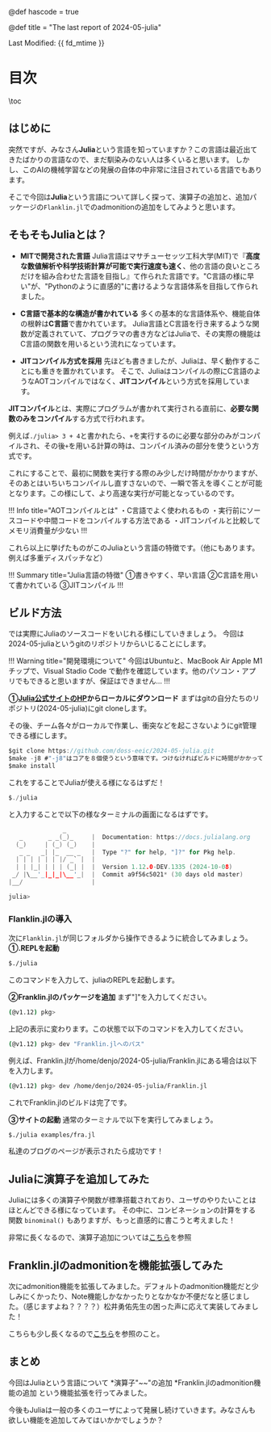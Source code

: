 @def hascode = true


@def title = "The last report of 2024-05-julia"

Last Modified: {{ fd_mtime }}
# 目次
\toc

## はじめに
突然ですが、みなさん**Julia**という言語を知っていますか？この言語は最近出てきたばかりの言語なので、まだ馴染みのない人は多くいると思います。
しかし、このAIの機械学習などの発展の自体の中非常に注目されている言語でもあります。

そこで今回は**Julia**という言語について詳しく探って、演算子の追加と、追加パッケージの`Flanklin.jl`でのadmonitionの追加をしてみようと思います。

## そもそもJuliaとは？
* **MITで開発された言語**
Julia言語はマサチューセッツ工科大学(MIT)で『**高度な数値解析や科学技術計算が可能で実行速度も速く**、他の言語の良いところだけを組み合わせた言語を目指し』て作られた言語です。"C言語の様に早い"が、"Pythonのように直感的"に書けるような言語体系を目指して作られました。

* **C言語で基本的な構造が書かれている**
多くの基本的な言語体系や、機能自体の根幹は**C言語**で書かれています。
Julia言語とC言語を行き来するような関数が定義されていて、プログラマの書き方などはJuliaで、その実際の機能はC言語の関数を用いるという流れになっています。

* **JITコンパイル方式を採用**
先ほども書きましたが、Juliaは、早く動作することにも重きを置かれています。
そこで、Juliaはコンパイルの際にC言語のようなAOTコンパイルではなく、**JITコンパイル**という方式を採用しています。

**JITコンパイル**とは、実際にプログラムが書かれて実行される直前に、**必要な関数のみをコンパイル**する方式で行われます。

例えば`./julia> 3 + 4`と書かれたら、`+`を実行するのに必要な部分のみがコンパイルされ、その後`+`を用いる計算の時は、コンパイル済みの部分を使うという方式です。

これにすることで、最初に関数を実行する際のみ少しだけ時間がかかりますが、そのあとはいちいちコンパイルし直すさないので、一瞬で答えを導くことが可能となります。この様にして、より高速な実行が可能となっているのです。

!!! Info
title="AOTコンパイルとは"
・C言語でよく使われるもの
・実行前にソースコードや中間コードをコンパイルする方法である
・JITコンパイルと比較してメモリ消費量が少ない
!!!

これら以上に挙げたものがこのJuliaという言語の特徴です。（他にもあります。例えば多重ディスパッチなど）

!!! Summary
title="Julia言語の特徴"
①書きやすく、早い言語
②C言語を用いて書かれている
③JITコンパイル
!!!
## ビルド方法
では実際にJuliaのソースコードをいじれる様にしていきましょう。
今回は2024-05-juliaというgitのリポジトリからいじることにします。

!!! Warning
title="開発環境について"
今回はUbuntuと、MacBook Air Apple M1チップで、Visual Stadio Code で動作を確認しています。他のパソコン・アプリでもできると思いますが、保証はできません…
!!!

**①[Julia公式サイトのHP](https://github.com/JuliaLang/julia)からローカルにダウンロード**
まずはgitの自分たちのリポジトリ(2024-05-julia)にgit cloneします。

その後、チーム各々がローカルで作業し、衝突などを起こさないようにgit管理できる様にします。

```C
$git clone https://github.com/doss-eeic/2024-05-julia.git
$make -j8 #"-j8"はコアを８個使うという意味です。つけなければビルドに時間がかかってしまいます。
$make install
```
これをすることでJuliaが使える様になるはずだ！

```C
$./julia
```
と入力することで以下の様なターミナルの画面になるはずです。

```C
               _
   _       _ _(_)_     |  Documentation: https://docs.julialang.org
  (_)     | (_) (_)    |
   _ _   _| |_  __ _   |  Type "?" for help, "]?" for Pkg help.
  | | | | | | |/ _` |  |
  | | |_| | | | (_| |  |  Version 1.12.0-DEV.1335 (2024-10-08)
 _/ |\__'_|_|_|\__'_|  |  Commit a9f56c5021* (30 days old master)
|__/                   |

julia> 
```

### Flanklin.jlの導入
次に`Flanklin.jl`が同じフォルダから操作できるように統合してみましょう。
**①.REPLを起動**
```bash
$./julia
```
このコマンドを入力して、juliaのREPLを起動します。

**②Franklin.jlのパッケージを追加**
まず"]"を入力してください。
```bash
(@v1.12) pkg> 
```
上記の表示に変わります。この状態で以下のコマンドを入力してください。
```bash
(@v1.12) pkg> dev "Franklin.jlへのパス"
```
例えば、Franklin.jlが/home/denjo/2024-05-julia/Franklin.jlにある場合は以下を入力します。
```bash
(@v1.12) pkg> dev /home/denjo/2024-05-julia/Franklin.jl
```

これでFranklin.jlのビルドは完了です。

**③サイトの起動**
通常のターミナルで以下を実行してみましょう。
```bash
$./julia examples/fra.jl
```
私達のブログのページが表示されたら成功です！

## Juliaに演算子を追加してみた
Juliaには多くの演算子や関数が標準搭載されており、ユーザのやりたいことはほとんどできる様になっています。
その中に、コンビネーションの計算をする関数 `binominal()` もありますが、もっと直感的に書こうと考えました！

非常に長くなるので、演算子追加については[こちら](/operator/)を参照

## Franklin.jlのadmonitionを機能拡張してみた
次にadmonition機能を拡張してみました。デフォルトのadmonition機能だと少しみにくかったり、Note機能しかなかったりとなかなか不便だなと感じました。（感じますよね？？？？）松井勇佑先生の困った声に応えて実装してみました！

こちらも少し長くなるので[こちら](/admonitions/)を参照のこと。

## まとめ

今回はJuliaという言語について
*演算子"~~"の追加
*Franklin.jlのadmonition機能の追加
という機能拡張を行ってみました。

今後もJuliaは一般の多くのユーザによって発展し続けていきます。みなさんも欲しい機能を追加してみてはいかかでしょうか？